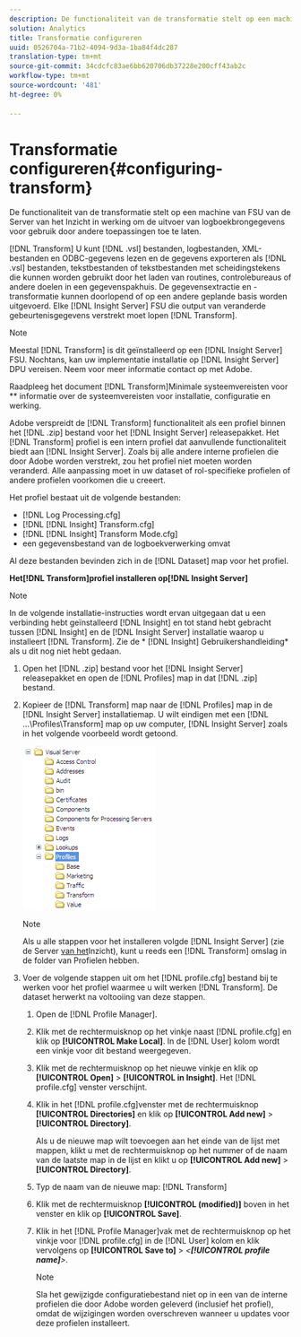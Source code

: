 ```yaml
---
description: De functionaliteit van de transformatie stelt op een machine van FSU van de Server van het Inzicht in werking om de uitvoer van logboekbrongegevens voor gebruik door andere toepassingen toe te laten.
solution: Analytics
title: Transformatie configureren
uuid: 0526704a-71b2-4094-9d3a-1ba84f4dc287
translation-type: tm+mt
source-git-commit: 34cdcfc83ae6bb620706db37228e200cff43ab2c
workflow-type: tm+mt
source-wordcount: '481'
ht-degree: 0%

---
```



# Transformatie configureren{#configuring-transform}

De functionaliteit van de transformatie stelt op een machine van FSU van de Server van het Inzicht in werking om de uitvoer van logboekbrongegevens voor gebruik door andere toepassingen toe te laten.

[!DNL Transform] U kunt [!DNL .vsl] bestanden, logbestanden, XML-bestanden en ODBC-gegevens lezen en de gegevens exporteren als [!DNL .vsl] bestanden, tekstbestanden of tekstbestanden met scheidingstekens die kunnen worden gebruikt door het laden van routines, controlebureaus of andere doelen in een gegevenspakhuis. De gegevensextractie en -transformatie kunnen doorlopend of op een andere geplande basis worden uitgevoerd. Elke [!DNL Insight Server] FSU die output van veranderde gebeurtenisgegevens verstrekt moet lopen [!DNL Transform].

>[!NOTE]
>
>Meestal [!DNL Transform] is dit geïnstalleerd op een [!DNL Insight Server] FSU. Nochtans, kan uw implementatie installatie op [!DNL Insight Server] DPU vereisen. Neem voor meer informatie contact op met Adobe.

Raadpleeg het document [!DNL Transform]Minimale systeemvereisten voor ** informatie over de systeemvereisten voor installatie, configuratie en werking.

Adobe verspreidt de [!DNL Transform] functionaliteit als een profiel binnen het [!DNL .zip] bestand voor het [!DNL Insight Server] releasepakket. Het [!DNL Transform] profiel is een intern profiel dat aanvullende functionaliteit biedt aan [!DNL Insight Server]. Zoals bij alle andere interne profielen die door Adobe worden verstrekt, zou het profiel niet moeten worden veranderd. Alle aanpassing moet in uw dataset of rol-specifieke profielen of andere profielen voorkomen die u creeert.

Het profiel bestaat uit de volgende bestanden:

* [!DNL Log Processing.cfg]
* [!DNL [!DNL Insight] Transform.cfg]
* [!DNL [!DNL Insight] Transform Mode.cfg]
* een gegevensbestand van de logboekverwerking omvat

Al deze bestanden bevinden zich in de [!DNL Dataset] map voor het profiel.

**Het[!DNL Transform]profiel installeren op[!DNL Insight Server]**

>[!NOTE]
>
>In de volgende installatie-instructies wordt ervan uitgegaan dat u een verbinding hebt geïnstalleerd [!DNL Insight] en tot stand hebt gebracht tussen [!DNL Insight] en de [!DNL Insight Server] installatie waarop u installeert [!DNL Transform]. Zie de * [!DNL Insight] Gebruikershandleiding* als u dit nog niet hebt gedaan.

1. Open het [!DNL .zip] bestand voor het [!DNL Insight Server] releasepakket en open de [!DNL Profiles] map in dat [!DNL .zip] bestand.
1. Kopieer de [!DNL Transform] map naar de [!DNL Profiles] map in de [!DNL Insight Server] installatiemap. U wilt eindigen met een [!DNL ...\Profiles\Transform] map op uw computer, [!DNL Insight Server] zoals in het volgende voorbeeld wordt getoond.

   ![Stapinfo](assets/win_installTransformProfile.png)

   >[!NOTE]
   >
   >Als u alle stappen voor het installeren volgde [!DNL Insight Server] (zie de Server [van het](../../../home/c-inst-svr/c-msr-server/c-msr-server.md)Inzicht), kunt u reeds een [!DNL Transform] omslag in de folder van Profielen hebben.

1. Voer de volgende stappen uit om het [!DNL profile.cfg] bestand bij te werken voor het profiel waarmee u wilt werken [!DNL Transform]. De dataset herwerkt na voltooiing van deze stappen.

   1. Open de [!DNL Profile Manager].
   1. Klik met de rechtermuisknop op het vinkje naast [!DNL profile.cfg] en klik op **[!UICONTROL Make Local]**. In de [!DNL User] kolom wordt een vinkje voor dit bestand weergegeven.

   1. Klik met de rechtermuisknop op het nieuwe vinkje en klik op **[!UICONTROL Open]** > **[!UICONTROL in Insight]**. Het [!DNL profile.cfg] venster verschijnt.

   1. Klik in het [!DNL profile.cfg]venster met de rechtermuisknop **[!UICONTROL Directories]** en klik op **[!UICONTROL Add new]** > **[!UICONTROL Directory]**.

      Als u de nieuwe map wilt toevoegen aan het einde van de lijst met mappen, klikt u met de rechtermuisknop op het nummer of de naam van de laatste map in de lijst en klikt u op **[!UICONTROL Add new]** > **[!UICONTROL Directory]**.

   1. Typ de naam van de nieuwe map: [!DNL Transform]
   1. Klik met de rechtermuisknop **[!UICONTROL (modified)]** boven in het venster en klik op **[!UICONTROL Save]**.

   1. Klik in het [!DNL Profile Manager]vak met de rechtermuisknop op het vinkje voor [!DNL profile.cfg] in de [!DNL User] kolom en klik vervolgens op **[!UICONTROL Save to]** > *&lt;**[!UICONTROL profile name]**>*.

      >[!NOTE]
      >
      >Sla het gewijzigde configuratiebestand niet op in een van de interne profielen die door Adobe worden geleverd (inclusief het profiel), omdat de wijzigingen worden overschreven wanneer u updates voor deze profielen installeert.

